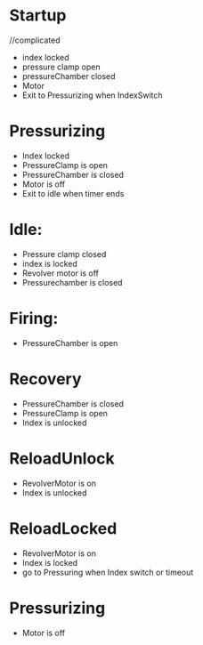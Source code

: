

# Startup 
//complicated
- index locked
- pressure clamp open
- pressureChamber closed
- Motor
- Exit to Pressurizing when IndexSwitch

# Pressurizing
- Index locked
- PressureClamp is open
- PressureChamber is closed
- Motor is off
- Exit to idle when timer ends

# Idle:
- Pressure clamp closed
- index is locked
- Revolver motor is off
- Pressurechamber is closed

# Firing: 
- PressureChamber is open

# Recovery
- PressureChamber is closed
- PressureClamp is open
- Index is unlocked

# ReloadUnlock
- RevolverMotor is on
- Index is unlocked

# ReloadLocked
- RevolverMotor is on
- Index is locked
- go to Pressuring when Index switch or timeout

# Pressurizing
- Motor is off

